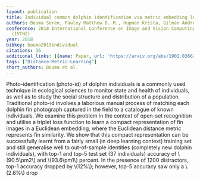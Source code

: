 ```yaml
---
layout: publication
title: Individual common dolphin identification via metric embedding learning
authors: Bouma Soren, Pawley Matthew D. M., Hupman Krista, Gilman Andrew
conference: 2018 International Conference on Image and Vision Computing New Zealand
  (IVCNZ)
year: 2018
bibkey: bouma2019individual
citations: 36
additional_links: [{name: Paper, url: 'https://arxiv.org/abs/1901.03662'}]
tags: ["Distance-Metric-Learning"]
short_authors: Bouma et al.
---
```

Photo-identification (photo-id) of dolphin individuals is a commonly used
technique in ecological sciences to monitor state and health of individuals, as
well as to study the social structure and distribution of a population.
Traditional photo-id involves a laborious manual process of matching each
dolphin fin photograph captured in the field to a catalogue of known
individuals.
  We examine this problem in the context of open-set recognition and utilise a
triplet loss function to learn a compact representation of fin images in a
Euclidean embedding, where the Euclidean distance metric represents fin
similarity. We show that this compact representation can be successfully learnt
from a fairly small (in deep learning context) training set and still
generalise well to out-of-sample identities (completely new dolphin
individuals), with top-1 and top-5 test set (37 individuals) accuracy of
\\(90.5\pm2\\) and \\(93.6\pm1\\) percent. In the presence of 1200 distractors, top-1
accuracy dropped by \\(12%\\); however, top-5 accuracy saw only a \\(2.8%\\) drop
